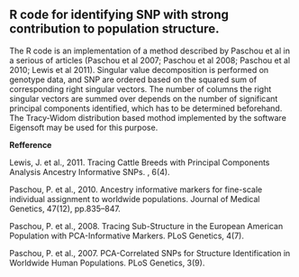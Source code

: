 ## R code for identifying SNP with strong contribution to population structure.
The R code is an implementation of a method described by Paschou et al in a serious of articles (Paschou et al 2007; Paschou et al 2008; Paschou et al 2010; Lewis et al 2011).  Singular value decomposition is performed on genotype data, and SNP are ordered based on the squared sum of corresponding right singular vectors. The number of columns the right singular vectors are summed over depends on the number of significant principal components identified, which has to be determined beforehand. The Tracy-Widom distribution based mothod implemented by the software Eigensoft may be used for this purpose.

**Refference**

Lewis, J. et al., 2011. Tracing Cattle Breeds with Principal Components Analysis Ancestry Informative SNPs. , 6(4).

Paschou, P. et al., 2010. Ancestry informative markers for fine-scale individual assignment to worldwide populations. Journal of Medical 
Genetics, 47(12), pp.835–847.

Paschou, P. et al., 2008. Tracing Sub-Structure in the European American Population with PCA-Informative Markers. PLoS Genetics, 4(7).

Paschou, P. et al., 2007. PCA-Correlated SNPs for Structure Identification in Worldwide Human Populations. PLoS Genetics, 3(9).



